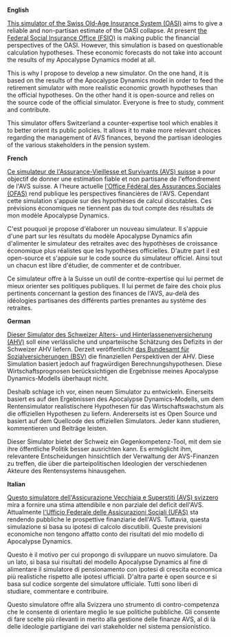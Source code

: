 **English**

[This simulator of the Swiss Old-Age Insurance System (OASI)](https://arnaud-dorthe.github.io/Apocalypse-des-pensions-suisses/) aims to give a reliable and non-partisan estimate of the OASI  collapse. At present [the Federal Social Insurance Office  (FSIO)](https://www.bsv.admin.ch/bsv/en/home/social-insurance/ahv/finanzen-ahv.html) is making public the financial perspectives of the OASI. However, this simulation is based on questionable calculation hypotheses. These economic forecasts do not take into account the results of my Apocalypse Dynamics model at all.

This is why I propose to develop a new simulator. On the one hand, it is based on the results of the Apocalypse Dynamics model in order to feed the retirement simulator with more realistic economic growth hypotheses than the official hypotheses. On the other hand it is open-source and relies on the source code of the official simulator. Everyone is free to study, comment and contribute.

This simulator offers Switzerland a counter-expertise tool which enables it to better orient its public policies. It allows it to make more relevant choices regarding the management of AVS finances, beyond the partisan ideologies of the various stakeholders in the pension system.


**French**

[Ce simulateur de l'Assurance-Vieillesse et Survivants (AVS) suisse](https://arnaud-dorthe.github.io/Apocalypse-des-pensions-suisses/) a pour objectif de donner une estimation fiable et non partisane de l'effondrement de l'AVS suisse. A l'heure actuelle [l'Office Fédéral des Assurances  Sociales (OFAS)](https://www.bsv.admin.ch/bsv/fr/home/assurances-sociales/ahv/reformes-et-revisions/ahv-21.html)  rend publique les perspectives  financières de l'AVS. Cependant cette simulation s'appuie sur des hypothèses de calcul discutables.  Ces prévisions économiques ne tiennent pas du tout compte des résultats de mon modèle Apocalypse Dynamics.

C'est pouquoi je propose d'élaborer un nouveau simulateur. Il s'appuie d'une part sur les résultats du modèle Apocalypse Dynamics afin d'alimenter le simulateur des retraites avec des hypothèses de croissance économique plus réalistes que les hypothèses officielles. D'autre part il est open-source et s'appuie sur le code source du simulateur officiel. Ainsi tout un chacun est libre d'étudier, de commenter et de contribuer.

Ce simulateur offre à la Suisse un outil de contre-expertise qui lui permet de mieux orienter ses politiques publiques. Il lui permet de faire des choix plus pertinents concernant la gestion des finances de l'AVS, au-delà des idéologies partisanes des différents parties prenantes au système des retraites.

**German**

[Dieser Simulator des Schweizer Alters- und Hinterlassenenversicherung (AHV)](https://arnaud-dorthe.github.io/Apocalypse-des-pensions-suisses/) soll eine verlässliche und unparteiische Schätzung des Defizits in der Schweizer AHV liefern. Derzeit veröffentlicht [das Bundesamt für Sozialversicherungen (BSV)](https://www.bsv.admin.ch/bsv/de/home/sozialversicherungen/ahv/reformen-revisionen/ahv-21.html) die finanziellen Perspektiven der AHV. Diese Simulation basiert jedoch auf fragwürdigen Berechnungshypothesen. Diese Wirtschaftsprognosen berücksichtigen die Ergebnisse meines Apocalypse Dynamics-Modells überhaupt nicht.

Deshalb schlage ich vor, einen neuen Simulator zu entwickeln. Einerseits basiert es auf den Ergebnissen des Apocalypse Dynamics-Modells, um dem Rentensimulator realistischere Hypothesen für das Wirtschaftswachstum als die offiziellen Hypothesen zu liefern. Andererseits ist es Open Source und basiert auf dem Quellcode des offiziellen Simulators. Jeder kann studieren, kommentieren und Beiträge leisten.

Dieser Simulator bietet der Schweiz ein Gegenkompetenz-Tool, mit dem sie ihre öffentliche Politik besser ausrichten kann. Es ermöglicht ihm, relevantere Entscheidungen hinsichtlich der Verwaltung der AVS-Finanzen zu treffen, die über die parteipolitischen Ideologien der verschiedenen Akteure des Rentensystems hinausgehen.

**Italian**

[Questo simulatore dell'Assicurazione Vecchiaia e Superstiti (AVS) svizzero](https://arnaud-dorthe.github.io/Apocalypse-des-pensions-suisses/) mira a fornire una stima attendibile e non parziale del deficit dell'AVS. Attualmente [l'Ufficio Federale delle Assicurazioni Sociali (UFAS)](https://www.bsv.admin.ch/bsv/it/home/assicurazioni-sociali/ahv/riforme-e-revisioni/ahv-21.html) sta rendendo pubbliche le prospettive finanziarie dell'AVS. Tuttavia, questa simulazione si basa su ipotesi di calcolo discutibili. Queste previsioni economiche non tengono affatto conto dei risultati del mio modello di Apocalypse Dynamics.

Questo è il motivo per cui propongo di sviluppare un nuovo simulatore. Da un lato, si basa sui risultati del modello Apocalypse Dynamics al fine di alimentare il simulatore di pensionamento con ipotesi di crescita economica più realistiche rispetto alle ipotesi ufficiali. D'altra parte è open source e si basa sul codice sorgente del simulatore ufficiale. Tutti sono liberi di studiare, commentare e contribuire.

Questo simulatore offre alla Svizzera uno strumento di contro-competenza che le consente di orientare meglio le sue politiche pubbliche. Gli consente di fare scelte più rilevanti in merito alla gestione delle finanze AVS, al di là delle ideologie partigiane dei vari stakeholder nel sistema pensionistico.
